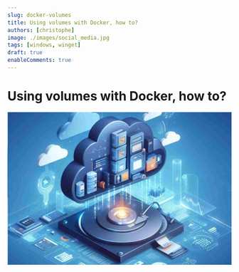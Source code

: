 ```yaml
---
slug: docker-volumes
title: Using volumes with Docker, how to?
authors: [christophe]
image: ./images/social_media.jpg
tags: [windows, winget]
draft: true
enableComments: true
---
```

# Using volumes with Docker, how to?

![Using volumes with Docker, how to?](./images/header.jpg)
